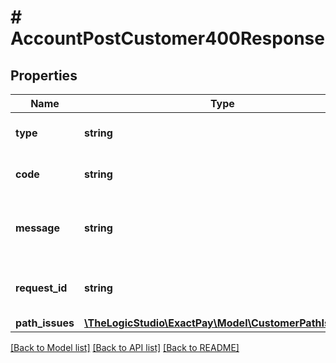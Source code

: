 # # AccountPostCustomer400Response

## Properties

Name | Type | Description | Notes
------------ | ------------- | ------------- | -------------
**type** | **string** | Type of the validation error. | [optional]
**code** | **string** | Code of the validation error. | [optional]
**message** | **string** | Message explaining the validation error. | [optional]
**request_id** | **string** | Request identifier in UUID format. | [optional]
**path_issues** | [**\TheLogicStudio\ExactPay\Model\CustomerPathIssues[]**](CustomerPathIssues.md) |  | [optional]

[[Back to Model list]](../../README.md#models) [[Back to API list]](../../README.md#endpoints) [[Back to README]](../../README.md)
